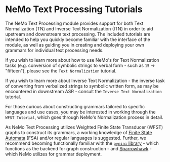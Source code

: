 # NeMo Text Processing Tutorials

The NeMo Text Processing module provides support for both Text Normalization (TN) and 
Inverse Text Normalization (ITN) in order to aid upstream and downstream text processing.
The included tutorials are intended to help you quickly become familiar with the interface
of the module, as well as guiding you in creating and deploying your own grammars for individual
text processing needs.

If you wish to learn more about how to use NeMo's for Text Normalization tasks (e.g. conversion
of symbolic strings to verbal form - such as `15` -> "fifteen"), please see the `Text Normalization`
tutorial.

If you wish to learn more about Inverse Text Normalization - the inverse task of converting 
from verbalized strings to symbolic written form, as may be encountered in downstream ASR - 
consult the `Inverse Text Normalization` tutorial.

For those curious about constructing grammars tailored to specific languages and use cases,
you may be interested in working through the `WFST Tutorial`, which goes through NeMo's Normalization
process in detail.

As NeMo Text Processing utilizes Weighted Finite State Transducer (WFST) graphs to construct its 
grammars, a working knowledge of [Finite State Automata](https://en.wikipedia.org/wiki/Finite-state_machine) (FSA) and/or regular languages is suggested.
Further, we recommend becoming functionally familiar with the [`pynini` library](https://www.openfst.org/twiki/bin/view/GRM/Pynini) - which functions
as the backend for graph construction - and [Sparrowhawk](https://github.com/google/sparrowhawk) - which NeMo utilizes for grammar deployment. 